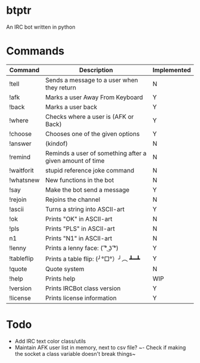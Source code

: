 # btptr

An IRC bot written in python

# Commands

| Command    | Description                                               | Implemented |
|------------|-----------------------------------------------------------|-------------|
| !tell      | Sends a message to a user when they return                |N			   |
| !afk       | Marks a user Away From Keyboard                           |Y			   |
| !back      | Marks a user back                                         |Y		       |
| !where     | Checks where a user is (AFK or Back)                      |Y     	   |
| !choose    | Chooses one of the given options                          |Y			   |
| !answer    | (kindof)                                                  |N			   |
| !remind    | Reminds a user of something after a given amount of time  |N			   |
| !waitforit | stupid reference joke command                             |N			   |
| !whatsnew  | New functions in the bot                                  |N		  	   |
| !say       | Make the bot send a message                               |Y	   		   |
| !rejoin    | Rejoins the channel                                       |N		       |
| !ascii     | Turns a string into ASCII-art                             |Y 		   |
| !ok        | Prints "OK" in ASCII-art                                  |N		       |
| !pls       | Prints "PLS" in ASCII-art                                 |N		       |
| n1         | Prints "N1" in ASCII-art                                  |N		       |
| !lenny     | Prints a lenny face:  ( ͡° ͜ʖ ͡°)                            |Y	    	   |
| !tableflip | Prints a table flip: (╯°□°）╯︵ ┻━┻                        |Y  	      |
| !quote     | Quote system                                              |N            |
| !help      | Prints help                                               |WIP          |
| !version   | Prints IRCBot class version                               |Y            |
| !license   | Prints license information                                |Y            |

# Todo

- Add IRC text color class/utils
- Maintain AFK user list in memory, next to csv file?
~- Check if making the socket a class variable doesn't break things~
